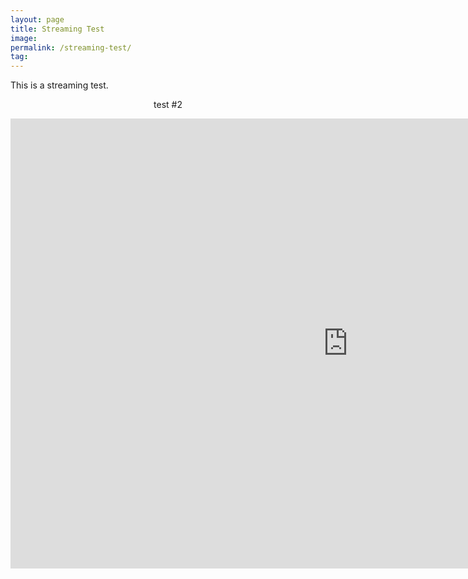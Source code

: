 ```yaml
---
layout: page
title: Streaming Test
image: 
permalink: /streaming-test/
tag: 
---
```


This is a streaming test.

<center>
<!-- Add a placeholder for the Twitch embed -->
<div id="twitch-embed"></div>

<!-- Load the Twitch embed script -->
<script src="https://embed.twitch.tv/embed/v1.js"></script>

<!-- Create a Twitch.Embed object that will render within the "twitch-embed" root element. -->
<script type="text/javascript">
  new Twitch.Embed("twitch-embed", {
    width: 1080,
    height: 480,
    channel: "eighthradio",
    // only needed if your site is also embedded on embed.example.com and othersite.example.com 
    // parent: ["embed.example.com", "othersite.example.com"]
  });
</script>

<center>
  
  
  test #2
  
  <iframe
    src="https://player.twitch.tv/?channel=dallas&parent=streamernews.example.com&muted=true"
    height="720"
    width="1080"
    frameborder="0"
    scrolling="no"
    allowfullscreen="true">
</iframe>
